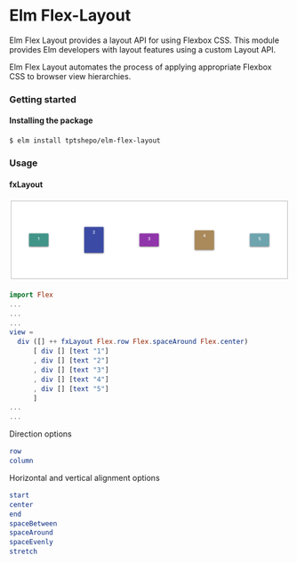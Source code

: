 # Elm Flex-Layout

Elm Flex Layout provides a layout API for using Flexbox CSS. This module provides Elm developers with layout features using a custom Layout API.

Elm Flex Layout automates the process of applying appropriate Flexbox CSS to browser view hierarchies.

### Getting started

#### Installing the package

```
$ elm install tptshepo/elm-flex-layout
```

### Usage

#### fxLayout

![image](src/Examples/build/assets/images/row_spacearound_center.png)

```elm
import Flex
...
...
...
view =
  div ([] ++ fxLayout Flex.row Flex.spaceAround Flex.center)
      [ div [] [text "1"]
      , div [] [text "2"]
      , div [] [text "3"]
      , div [] [text "4"]
      , div [] [text "5"]
      ]
...
...
```

Direction options

```elm
row
column
```

Horizontal and vertical alignment options

```elm
start
center
end
spaceBetween
spaceAround
spaceEvenly
stretch
```
